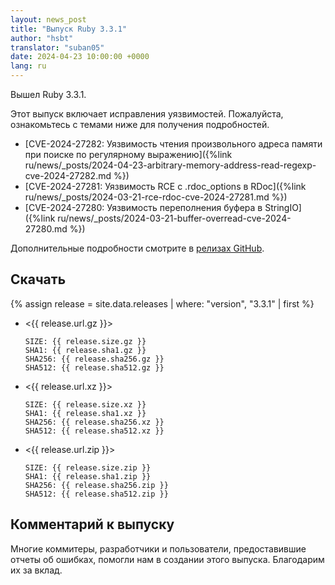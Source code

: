```yaml
---
layout: news_post
title: "Выпуск Ruby 3.3.1"
author: "hsbt"
translator: "suban05"
date: 2024-04-23 10:00:00 +0000
lang: ru
---
```


Вышел Ruby 3.3.1.

Этот выпуск включает исправления уязвимостей. Пожалуйста, ознакомьтесь с темами ниже для получения подробностей.

* [CVE-2024-27282: Уязвимость чтения произвольного адреса памяти при поиске по регулярному выражению]({%link ru/news/_posts/2024-04-23-arbitrary-memory-address-read-regexp-cve-2024-27282.md %})
* [CVE-2024-27281: Уязвимость RCE с .rdoc_options в RDoc]({%link ru/news/_posts/2024-03-21-rce-rdoc-cve-2024-27281.md %})
* [CVE-2024-27280: Уязвимость переполнения буфера в StringIO]({%link ru/news/_posts/2024-03-21-buffer-overread-cve-2024-27280.md %})

Дополнительные подробности смотрите в [релизах GitHub](https://github.com/ruby/ruby/releases/tag/v3_3_1).

## Скачать

{% assign release = site.data.releases | where: "version", "3.3.1" | first %}

* <{{ release.url.gz }}>

      SIZE: {{ release.size.gz }}
      SHA1: {{ release.sha1.gz }}
      SHA256: {{ release.sha256.gz }}
      SHA512: {{ release.sha512.gz }}

* <{{ release.url.xz }}>

      SIZE: {{ release.size.xz }}
      SHA1: {{ release.sha1.xz }}
      SHA256: {{ release.sha256.xz }}
      SHA512: {{ release.sha512.xz }}

* <{{ release.url.zip }}>

      SIZE: {{ release.size.zip }}
      SHA1: {{ release.sha1.zip }}
      SHA256: {{ release.sha256.zip }}
      SHA512: {{ release.sha512.zip }}

## Комментарий к выпуску

Многие коммитеры, разработчики и пользователи, предоставившие отчеты об ошибках, помогли нам в создании этого выпуска.
Благодарим их за вклад.
